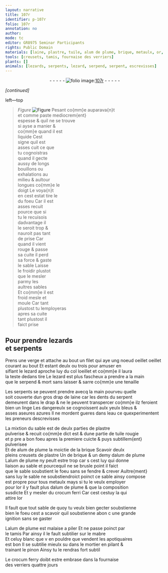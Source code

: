 ```yaml
---
layout: narrative
title: 107r
identifier: p-107r
folio: 107r
annotation: no
author:
mode: tc
editor: GR8975 Seminar Participants
rights: Public Domain
materials: [laine, plastre, tuile, alum de plume, brique, metaulx, or, crocum ferri, mabre, crocum ferry]
tools: [creusets, tamis, fournaise des verriers]
plants: []
animals: [lezards, serpents, lezard, serpend, serpent, escrevisses]
---
```


<div class="folio" align="center">- - - - - <a href="http://gallica.bnf.fr/ark:/12148/btv1b10500001g/f219.image" target="_blank"><img src="https://cu-mkp.github.io/2017-workshop-edition/assets/photo-icon.png" alt="folio image: " style="display:inline-block; margin-bottom:-3px;"/>107r</a> - - - - - </div>  
 
*[continued]*
  
left—top
 
 
> *Figure*
> <a href="https://drive.google.com/open?id=0B9-oNrvWdlO5RFFFT3hSbnlGaVU" target="_blank"><img src="https://cu-mkp.github.io/GR8975-edition/assets/photo-icon.png" alt="Figure" style="display:inline-block; margin-bottom:-3px;"/></a>
 Pesant co{mm}e auparava{n}t<br/> et comme paste mediocrem{ent}<br/> espesse & quil ne se trouve<br/> si ayse a manier &<br/> co{mm}e quand il est<br/> liquide Cest<br/> signe quil est<br/> asses cuit ce que<br/> tu cognoistras<br/> quand il gecte<br/> aussy de longs<br/> bouillons ou<br/> exhalations au<br/> milieu & aultour<br/> longues co{mm}e le<br/> doigt Le voya{n}t<br/> en cest estat tire le<br/> du foeu Car il est<br/> asses recuit<br/> pource que si<br/> tu le recuisois<br/> dadvantage il<br/> le seroit trop &<br/> nauroit pas tant<br/> de prise Car<br/> quand il vient<br/> rouge & passe<br/> sa cuite il perd<br/> sa force & gaste<br/> le sable Laisse<br/> le froidir plustot<br/> que le mesler<br/> parmy les<br/> aultres sables<br/> Et co{mm}e il est<br/> froid mesle et<br/> moule Car tant<br/> plustost tu lemployeras<br/> apres sa cuite<br/> tant plustost il<br/> faict prise
 
 
  

## Pour prendre <span class="al">lezards</span><br/> et <span class="al">serpents</span>

 
Prens une verge et attache au bout un filet qui aye ung <span class="del">noeud</span> <span class="del">oeillet</span> oeillet<br/> courant au bout Et estant deulx ou trois pour amuser en<br/> siflant le <span class="al">lezard</span> aproche luy du col loeillet et co{mm}e il laura<br/> la teste dedans tire Le <span class="al">lezard</span> est plus fascheux a prendre a la main<br/> que le <span class="al">serpend</span> & mort sans laisser & sarre co{mm}e une tenaille
 
Les <span class="al">serpents</span> se peuvent prendre avecq la main pourveu quelle<br/> soit couverte dun gros drap de <span class="m">laine</span> car les dents du <span class="al">serpent</span><br/> demeurent dans le drap & ne le peuvent transpercer co{mm}e ilz feroient<br/> bien un linge Les dangereulx se cognoissent aulx yeulx bleus &<br/> <span class="del">asses</span> aseures azures Il ne mordent gueres dans leau ce quexperimentent<br/> les <span class="pro">preneurs d<span class="al">escrevisses</span></span>
 
La mixtion du sable est de deulx parties de <span class="m">plastre</span><br/> pulverise & recuit co{mm}e dict est & dune partie de <span class="m">tuile</span> rougie<br/> <span class="del">et p pre</span> <span class="add">a bon foeu</span> apres la premiere cuicte & puys subtillem{ent} pulverisee<br/> Et de <span class="m">alum de plume</span> la moictie de la <span class="m">brique</span> Scavoir deulx<br/> pleins <span class="tl">creusets</span> de <span class="m">plastre</span> Un de <span class="m">brique</span> & un demy d<span class="m">alum de plume</span><br/> L<span class="m">alum de plume</span> ny peult estre trop car <span class="del">s</span> cest luy qui donne<br/> liaison au sable et pourcequil ne se brusle point il faict<br/> que le sable soubstient le foeu sans se fendre & crever Aultre{ment}<br/> sans luy le sable ne soubstiendroict poinct ce sable ainsy compose<br/> est propre pour tous <span class="m">metaulx</span> mays si tu le veulx employer<br/> pour l<span class="m">or</span> il y fault plus d<span class="m">alum de plume</span> <span class="del">&</span> que la composition<br/> susdicte Et y mesler du <span class="m">crocum ferri</span> Car cest cestuy la qui<br/> attire l<span class="m">or</span>
 
Il fault que tout sable de quoy tu veulx bien gecter soubstienne<br/> bien le foeu cest a scavoir quil soubstienne <span class="del">abon</span> <span class="del">c</span> une grande<br/> ignition sans se gaster
 
L<span class="m">alum de plume</span> est malaise a piler Et ne passe poinct par<br/> le <span class="tl">tamis</span> Par ainsy il le fault subtilier sur le <span class="m">mabre</span><br/> Et celuy blanc <span class="del">que v</span> en pouldre que vendent les <span class="pro">apotiquaires</span><br/> est bon Il se subtilie mieulx <span class="del">su</span> dans le mortier en pilant &<br/> trainant le pinon Ainsy tu le rendras fort subtil
 
Le <span class="m">crocum ferry</span> doibt estre embrase dans la <span class="tl">fournaise<br/> des <span class="pro">verriers</span></span> quattre jours
 
